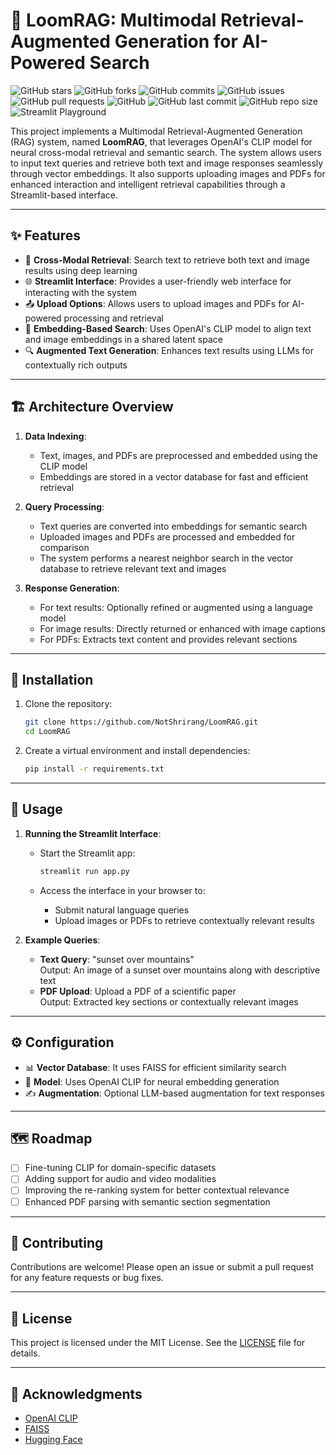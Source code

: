 # 🌟 LoomRAG: Multimodal Retrieval-Augmented Generation for AI-Powered Search

![GitHub stars](https://img.shields.io/github/stars/NotShrirang/LoomRAG?style=social)
![GitHub forks](https://img.shields.io/github/forks/NotShrirang/LoomRAG?style=social)
![GitHub commits](https://img.shields.io/github/commit-activity/t/NotShrirang/LoomRAG)
![GitHub issues](https://img.shields.io/github/issues/NotShrirang/LoomRAG)
![GitHub pull requests](https://img.shields.io/github/issues-pr/NotShrirang/LoomRAG)
![GitHub](https://img.shields.io/github/license/NotShrirang/LoomRAG)
![GitHub last commit](https://img.shields.io/github/last-commit/NotShrirang/LoomRAG)
![GitHub repo size](https://img.shields.io/github/repo-size/NotShrirang/LoomRAG)
![Streamlit Playground](https://img.shields.io/badge/Streamlit%20App-red?style=flat-rounded-square&logo=streamlit&labelColor=white)

This project implements a Multimodal Retrieval-Augmented Generation (RAG) system, named **LoomRAG**, that leverages OpenAI's CLIP model for neural cross-modal retrieval and semantic search. The system allows users to input text queries and retrieve both text and image responses seamlessly through vector embeddings. It also supports uploading images and PDFs for enhanced interaction and intelligent retrieval capabilities through a Streamlit-based interface.

---

## ✨ Features
- 🔄 **Cross-Modal Retrieval**: Search text to retrieve both text and image results using deep learning
- 🌐 **Streamlit Interface**: Provides a user-friendly web interface for interacting with the system
- 📤 **Upload Options**: Allows users to upload images and PDFs for AI-powered processing and retrieval
- 🧠 **Embedding-Based Search**: Uses OpenAI's CLIP model to align text and image embeddings in a shared latent space
- 🔍 **Augmented Text Generation**: Enhances text results using LLMs for contextually rich outputs

---

## 🏗️ Architecture Overview
1. **Data Indexing**:
   - Text, images, and PDFs are preprocessed and embedded using the CLIP model
   - Embeddings are stored in a vector database for fast and efficient retrieval

2. **Query Processing**:
   - Text queries are converted into embeddings for semantic search
   - Uploaded images and PDFs are processed and embedded for comparison
   - The system performs a nearest neighbor search in the vector database to retrieve relevant text and images

3. **Response Generation**:
   - For text results: Optionally refined or augmented using a language model
   - For image results: Directly returned or enhanced with image captions
   - For PDFs: Extracts text content and provides relevant sections

---

## 🚀 Installation
1. Clone the repository:
   ```bash
   git clone https://github.com/NotShrirang/LoomRAG.git
   cd LoomRAG
   ```

2. Create a virtual environment and install dependencies:
   ```bash
   pip install -r requirements.txt
   ```

---

## 📖 Usage
1. **Running the Streamlit Interface**:
   - Start the Streamlit app:

     ```bash
     streamlit run app.py
     ```
   - Access the interface in your browser to:
     - Submit natural language queries
     - Upload images or PDFs to retrieve contextually relevant results

2. **Example Queries**:
   - **Text Query**: "sunset over mountains"  
     Output: An image of a sunset over mountains along with descriptive text
   - **PDF Upload**: Upload a PDF of a scientific paper  
     Output: Extracted key sections or contextually relevant images

---

## ⚙️ Configuration
- 📊 **Vector Database**: It uses FAISS for efficient similarity search
- 🤖 **Model**: Uses OpenAI CLIP for neural embedding generation
- ✍️ **Augmentation**: Optional LLM-based augmentation for text responses

---

## 🗺️ Roadmap
- [ ] Fine-tuning CLIP for domain-specific datasets
- [ ] Adding support for audio and video modalities
- [ ] Improving the re-ranking system for better contextual relevance
- [ ] Enhanced PDF parsing with semantic section segmentation

---

## 🤝 Contributing

Contributions are welcome! Please open an issue or submit a pull request for any feature requests or bug fixes.

---

## 📄 License

This project is licensed under the MIT License. See the [LICENSE](LICENSE) file for details.

---
## 🙏 Acknowledgments

- [OpenAI CLIP](https://openai.com/research/clip)
- [FAISS](https://github.com/facebookresearch/faiss)
- [Hugging Face](https://huggingface.co/)
